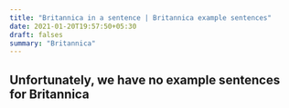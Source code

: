 ```yaml
---
title: "Britannica in a sentence | Britannica example sentences"
date: 2021-01-20T19:57:50+05:30
draft: falses
summary: "Britannica"
---
```

## Unfortunately, we have no example sentences for Britannica                 
